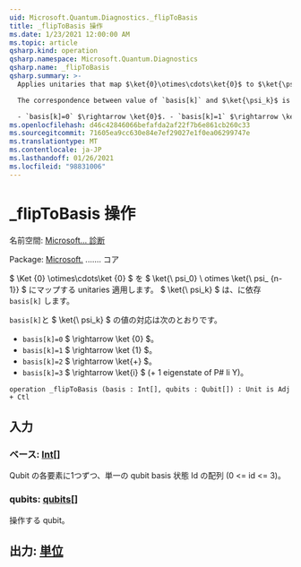 ```yaml
---
uid: Microsoft.Quantum.Diagnostics._flipToBasis
title: _flipToBasis 操作
ms.date: 1/23/2021 12:00:00 AM
ms.topic: article
qsharp.kind: operation
qsharp.namespace: Microsoft.Quantum.Diagnostics
qsharp.name: _flipToBasis
qsharp.summary: >-
  Applies unitaries that map $\ket{0}\otimes\cdots\ket{0}$ to $\ket{\psi_0} \otimes \ket{\psi_{n - 1}}$, where $\ket{\psi_k}$ depends on `basis[k]`.

  The correspondence between value of `basis[k]` and $\ket{\psi_k}$ is the following:

  - `basis[k]=0` $\rightarrow \ket{0}$. - `basis[k]=1` $\rightarrow \ket{1}$. - `basis[k]=2` $\rightarrow \ket{+}$. - `basis[k]=3` $\rightarrow \ket{i}$ ( +1 eigenstate of Pauli Y ).
ms.openlocfilehash: d46c42846066befafda2af22f7b6e861cb260c33
ms.sourcegitcommit: 71605ea9cc630e84e7ef29027e1f0ea06299747e
ms.translationtype: MT
ms.contentlocale: ja-JP
ms.lasthandoff: 01/26/2021
ms.locfileid: "98831006"
---
```

# <a name="_fliptobasis-operation"></a>_flipToBasis 操作

名前空間: [Microsoft... 診断](xref:Microsoft.Quantum.Diagnostics)

Package: [Microsoft.](https://nuget.org/packages/Microsoft.Quantum.QSharp.Core) ....... コア


$ \Ket {0} \otimes\cdots\ket {0} $ を $ \ket{\ psi_0} \ otimes \ket{\ psi_ {n-1}} $ にマップする unitaries 適用します。 $ \ket{\ psi_k} $ は、に依存 `basis[k]` します。

`basis[k]`と $ \ket{\ psi_k} $ の値の対応は次のとおりです。

- `basis[k]=0` $ \rightarrow \ket {0} $。
- `basis[k]=1` $ \rightarrow \ket {1} $。
- `basis[k]=2` $ \rightarrow \ket{+} $。
- `basis[k]=3` $ \rightarrow \ket{i} $ (+ 1 eigenstate of P# li Y)。

```qsharp
operation _flipToBasis (basis : Int[], qubits : Qubit[]) : Unit is Adj + Ctl
```


## <a name="input"></a>入力

### <a name="basis--int"></a>ベース: [Int](xref:microsoft.quantum.lang-ref.int)[]

Qubit の各要素に1つずつ、単一の qubit basis 状態 Id の配列 (0 <= id <= 3)。


### <a name="qubits--qubit"></a>qubits: [qubits](xref:microsoft.quantum.lang-ref.qubit)[]

操作する qubit。



## <a name="output--unit"></a>出力: [単位](xref:microsoft.quantum.lang-ref.unit)

